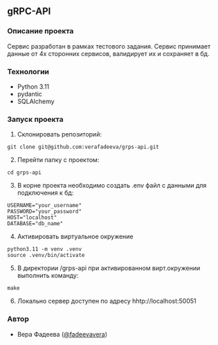## gRPC-API

### Описание проекта
Сервис разработан в рамках тестового задания. Сервис принимает данные от 4х сторонних сервисов, валидирует их и сохраняет в бд.

### Технологии
- Python 3.11
- pydantic
- SQLAlchemy

### Запуск проекта

1. Склонировать репозиторий:

```
git clone git@github.com:verafadeeva/grps-api.git
```
2. Перейти папку с проектом:
```
cd grps-api
```
3. В корне проекта необходимо создать .env файл с данными для подключения к бд:
```
USERNAME="your_username"
PASSWORD="your_password"
HOST="localhost"
DATABASE="db_name"
```
4. Активировать виртуальное окружение
```
python3.11 -m venv .venv
source .venv/bin/activate
```
5. В директории /grps-api при активированном вирт.окружении выполнить команду:
```
make
```
6. Локально сервер доступен по адресу hhtp://localhost:50051

### Автор
- Вера Фадеева ([@fadeevavera](https://t.me/fadeevavera))